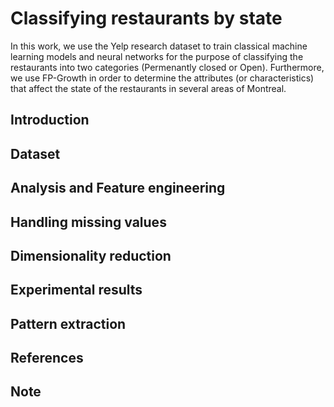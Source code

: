 # Classifying restaurants by state
In this work, we use the Yelp research dataset to train classical machine learning models and neural networks for the purpose of classifying the restaurants into two categories (Permenantly closed or Open). Furthermore, we use FP-Growth in order to determine the attributes (or characteristics) that affect the state of the restaurants in several areas of Montreal.

## Introduction

## Dataset

## Analysis and Feature engineering

## Handling missing values

## Dimensionality reduction

## Experimental results

## Pattern extraction

## References

## Note
